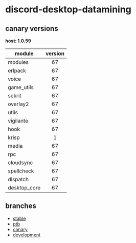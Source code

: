 # discord-desktop-datamining

## canary versions

**host: 1.0.59**

| module | version |
| ------ | :-----: |
| modules | 67 |
| erlpack | 67 |
| voice | 67 |
| game_utils | 67 |
| sekrit | 67 |
| overlay2 | 67 |
| utils | 67 |
| vigilante | 67 |
| hook | 67 |
| krisp | 1 |
| media | 67 |
| rpc | 67 |
| cloudsync | 67 |
| spellcheck | 67 |
| dispatch | 67 |
| desktop_core | 67 |

## branches

- [stable](https://github.com/OpenAsar/discord-desktop-datamining/tree/stable)
- [ptb](https://github.com/OpenAsar/discord-desktop-datamining/tree/ptb)
- [canary](https://github.com/OpenAsar/discord-desktop-datamining/tree/canary)
- [development](https://github.com/OpenAsar/discord-desktop-datamining/tree/development)